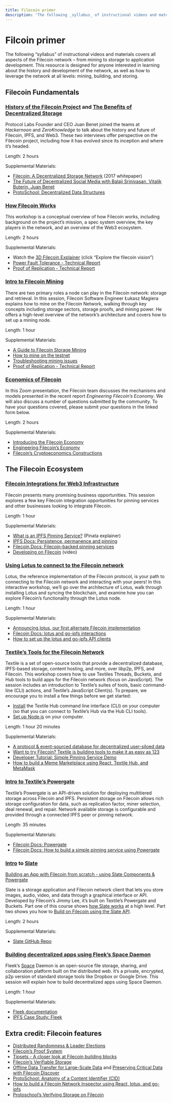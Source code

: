 ```yaml
---
title: Filecoin primer
description: 'The following _syllabus_ of instructional videos and materials covers all aspects of the Filecoin network – from mining to storage to application development. This resource is designed for anyone interested in learning about the history and development of the network, as well as how to leverage the network at all levels: mining, building, and storing.'
---
```


# Filcoin primer

The following “syllabus” of instructional videos and materials covers all aspects of the Filecoin network – from mining to storage to application development. This resource is designed for anyone interested in learning about the history and development of the network, as well as how to leverage the network at all levels: mining, building, and storing.

## Filecoin Fundamentals

### [History of the Filecoin Project](https://www.zeroknowledge.fm/106) and [The Benefits of Decentralized Storage](https://www.youtube.com/watch?v=aW6CZh3EKSw)

Protocol Labs Founder and CEO Juan Benet joined the teams at _Hackernoon_ and _ZeroKnowledge_ to talk about the history and future of Filecoin, IPFS, and Web3. These two interviews offer perspective on the Filecoin project, including how it has evolved since its inception and where it’s headed.

Length: 2 hours

Supplemental Materials:

- [Filecoin: A Decentralized Storage Network](https://filecoin.io/filecoin.pdf) (2017 whitepaper)
- [The Future of Decentralized Social Media with Balaji Srinivasan, Vitalik Buterin, Juan Benet](https://www.youtube.com/watch?v=DTxE9KV3YrE&list=PLXzKMXK2aHh43-aCLLuGnny7nhnsf49LO&index=7&t=9s)
- [ProtoSchool: Decentralized Data Structures](https://proto.school/data-structures/)

### [How Filecoin Works](https://www.youtube.com/watch?v=P28aNAdZDi4)

This workshop is a conceptual overview of how Filecoin works, including background on the project’s mission, a spec system overview, the key players in the network, and an overview of the Web3 ecosystem.

Length: 2 hours

Supplemental Materials:

- Watch the [3D Filecoin Explainer](https://filecoin.io/) (click “Explore the filecoin vision”)
- [Power Fault Tolerance - Technical Report](https://research.protocol.ai/publications/power-fault-tolerance/)
- [Proof of Replication - Technical Report](https://filecoin.io/proof-of-replication.pdf)

### [Intro to Filecoin Mining](https://filecoin.io/blog/filecoin-guide-to-storage-mining/)

There are two primary roles a node can play in the Filecoin network: storage and retrieval. In this session, Filecoin Software Engineer Łukasz Magiera explains how to mine on the Filecoin Network, walking through key concepts including storage sectors, storage proofs, and mining power. He offers a high-level overview of the network’s architecture and covers how to set up a mining node.

Length: 1 hour

Supplemental Materials:

- [A Guide to Filecoin Storage Mining](https://filecoin.io/blog/filecoin-guide-to-storage-mining/)
- [How to mine on the testnet](https://docs.filecoin.io/how-to/install-filecoin/)
- [Troubleshooting mining issues](https://www.youtube.com/watch?v=D9qdv_3yNbM)
- [Proof of Replication - Technical Report](https://filecoin.io/proof-of-replication.pdf)

### [Economics of Filecoin](https://www.youtube.com/watch?v=fzGlen-LkKA)

In this Zoom presentation, the Filecoin team discusses the mechanisms and models presented in the recent report _Engineering Filecoin’s Economy_. We will also discuss a number of questions submitted by the community. To have your questions covered, please submit your questions in the linked form below.

Length: 2 hours

Supplemental Materials:

- [Introducing the Filecoin Economy](https://filecoin.io/blog/introducing-the-filecoin-economy/)
- [Engineering Filecoin’s Economy](https://filecoin.io/2020-engineering-filecoins-economy-en.pdf)
- [Filecoin’s Cryptoeconomics Constructions](https://filecoin.io/blog/filecoin-cryptoeconomic-constructions/)

## The Filecoin Ecosystem

### [Filecoin Integrations for Web3 Infrastructure](https://www.youtube.com/watch?v=Q0oe6i7d1u4)

Filecoin presents many promising business opportunities. This session explores a few key Filecoin integration opportunities for pinning services and other businesses looking to integrate Filecoin.

Length: 1 hour

Supplemental Materials:

- [What is an IPFS Pinning Service?](https://medium.com/pinata/what-is-an-ipfs-pinning-service-f6ed4cd7e475#:~:text=An%20IPFS%20pinning%20service%20is,running%20your%20own%20IPFS%20nodes.) (Pinata explainer)
- [IPFS Docs: Persistence, permanence and pinning](https://docs.ipfs.io/concepts/persistence/)
- [Filecoin Docs: Filecoin-backed pinning services](https://docs.filecoin.io/build/tools/filecoin-backed-pinning-services/)
- [Developing on Filecoin](https://www.youtube.com/watch?v=aGCpq0Xf-w8) (video)

### [Using Lotus to connect to the Filecoin network](https://www.youtube.com/watch?v=3dkzLJuv1jc&list=PLXzKMXK2aHh43-aCLLuGnny7nhnsf49LO&index=14&t=0s)

Lotus, the reference implementation of the Filecoin protocol, is your path to connecting to the Filecoin network and interacting with your peers\! In this interactive workshop, we’ll go over the architecture of Lotus, walk through installing Lotus and syncing the blockchain, and examine how you can explore Filecoin’s functionality through the Lotus node.

Length: 1 hour

Supplemental Materials:

- [Announcing lotus, our first alternate Filecoin implementation](https://filecoin.io/blog/announcing-lotus/)
- [Filecoin Docs: lotus and go-ipfs interactions](https://docs.filecoin.io/build/examples/network-inspector/lotus-and-go-ipfs-interactions/)
- [How to set up the lotus and go-ipfs API clients](https://docs.filecoin.io/build/examples/network-inspector/step-3-set-up-the-lotus-and-go-ipfs-api-clients/)

### [Textile’s Tools for the Filecoin Network](https://www.youtube.com/watch?v=IZ8M9m9_uJY)

Textile is a set of open-source tools that provide a decentralized database, IPFS-based storage, content hosting, and more, over libp2p, IPFS, and Filecoin. This workshop covers how to use Textiles Threads, Buckets, and Hub tools to build apps for the Filecoin network (focus on JavaScript). The session includes an introduction to Textile’s suites of tools, basic command-line (CLI) actions, and Textile’s JavaScript Client(s). To prepare, we encourage you to install a few things before we get started:

- [Install](https://docs.textile.io/hub/accounts/) the Textile Hub command line interface (CLI) on your computer (so that you can connect to Textile’s Hub via the Hub CLI tools).
- [Set up Node.js](https://developer.mozilla.org/en-US/docs/Learn/Server-side/Express_Nodejs) on your computer.

Length: 1 hour 20 minutes

Supplemental Materials:

- [A protocol & event-sourced database for decentralized user-siloed data](https://blog.textile.io/introducing-textiles-threads-protocol/)
- [Want to try Filecoin? Textile is building tools to make it as easy as 123](https://blog.textile.io/developer-tools-for-filecoin-ipfs-web/)
- [Developer Tutorial: Simple Pinning Service Demo](https://www.youtube.com/watch?v=mQF0o2IFhVI)
- [How to build a Meme Marketplace using React, Textile Hub, and MetaMask](https://www.youtube.com/watch?v=UaTr0JSg4ZQ)

### [Intro to Textile’s Powergate](https://www.youtube.com/watch?v=aiOTSkz_6aY)

Textile’s Powergate is an API-driven solution for deploying multitiered storage across Filecoin and IPFS. Persistent storage on Filecoin allows rich storage configuration for data, such as replication factor, miner selection, deal renewal, and repair. Network available storage is configurable and provided through a connected IPFS peer or pinning network.

Length: 35 minutes

Supplemental Materials:

- [Filecoin Docs: Powergate](https://docs.filecoin.io/build/tools/powergate/)
- [Filecoin Docs: How to build a simple pinning service using Powergate](https://docs.filecoin.io/build/examples/simple-pinning-service/overview/)

### [Intro](https://www.youtube.com/watch?v=FJjPMKRy8xQ) to [Slate](https://www.youtube.com/watch?v=Rknj2GqvJtg)

[Building an App with Filecoin from scratch - using Slate Components & Powergate](https://www.youtube.com/watch?v=FJjPMKRy8xQ)

Slate is a storage application and Filecoin network client that lets you store images, audio, video, and data through a graphical interface or API. Developed by Filecoin’s Jimmy Lee, it’s built on Textile’s Powergate and Buckets. Part one of this course shows [how Slate works](https://www.youtube.com/watch?v=FJjPMKRy8xQ) at a high level. Part two shows you how to [Build on Filecoin using the Slate API](https://www.youtube.com/watch?v=Rknj2GqvJtg).

Length: 2 hours

Supplemental Materials:

- [Slate GitHub Repo](https://github.com/filecoin-project/slate#readme)

### [Building decentralized apps using Fleek’s Space Daemon](https://www.youtube.com/watch?v=pWJ5fty-7mA)

Fleek’s [Space](https://blog.space.storage/posts/Introducing-Space) Daemon is an open-source file storage, sharing, and collaboration platform built on the distributed web. It’s a private, encrypted, p2p version of standard storage tools like Dropbox or Google Drive. This session will explain how to build decentralized apps using Space Daemon.

Length: 1 hour

Supplemental Materials:

- [Fleek documentation](https://docs.fleek.co/)
- [IPFS Case Study: Fleek](https://docs.ipfs.io/concepts/case-study-fleek/)

## Extra credit: Filecoin features

- [Distributed Randomness & Leader Elections](https://filecoin.io/blog/distributed-randomness-and-leader-elections/)
- [Filecoin’s Proof System](https://filecoin.io/blog/filecoin-proof-system/)
- [Tipsets - A closer look at Filecoin building blocks](https://filecoin.io/blog/tipsets-family-based-approach-to-consensus/)
- [Filecoin’s Verifiable Storage](https://filecoin.io/blog/filecoin-features-verifiable-storage/#:~:text=To%20verify%20storage%20on%20Filecoin's,a%20given%20period%20of%20time.)
- [Offline Data Transfer for Large-Scale Data](https://filecoin.io/blog/offline-data-transfer-for-large-scale-data/) and [Preserving Critical Data with Filecoin Discover](https://www.youtube.com/watch?v=UXmQfnwzhtQ)
- [ProtoSchool: Anatomy of a Content Identifier (CID)](https://proto.school/anatomy-of-a-cid)
- [How to build a Filecoin Network Inspector using React, lotus, and go-ipfs](https://www.youtube.com/watch?v=lkx2Z3T649Y)
- [Protoschool’s Verifying Storage on Filecoin](https://proto.school/verifying-storage-on-filecoin)
